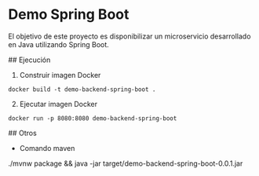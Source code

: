 # Demo Spring Boot

El objetivo de este proyecto es disponibilizar un microservicio desarrollado en Java utilizando Spring Boot.

## Ejecución 

1. Construir imagen Docker

```
docker build -t demo-backend-spring-boot .
```

2. Ejecutar imagen Docker 

```
docker run -p 8080:8080 demo-backend-spring-boot
```


## Otros

* Comando maven 

./mvnw package && java -jar target/demo-backend-spring-boot-0.0.1.jar

